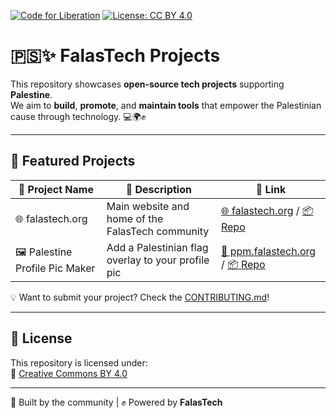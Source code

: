 [![Code for Liberation](https://img.shields.io/badge/🇵🇸%20Code_for_Liberation-falastech.org-%23E60023.svg)](https://falastech.org)
[![License: CC BY 4.0](https://img.shields.io/badge/License-CC%20BY%204.0-lightgrey.svg)](https://creativecommons.org/licenses/by/4.0/)

# 🇵🇸✨ FalasTech Projects

This repository showcases **open-source tech projects** supporting **Palestine**.  
We aim to **build**, **promote**, and **maintain tools** that empower the Palestinian cause through technology. 💻🌍✊

---

## 🚀 Featured Projects

| 📁 **Project Name** | 🧾 **Description**       | 🔗 **Link**     |
|---------------------|--------------------------|-----------------|
| 🌐 falastech.org      | Main website and home of the FalasTech community   | [🌐 falastech.org](https://falastech.org/) / [📦 Repo](https://github.com/FalasTech/falastech-website) |
| 🖼️ Palestine Profile Pic Maker | Add a Palestinian flag overlay to your profile pic | [🔗 ppm.falastech.org](https://ppm.falastech.org) / [📦 Repo](https://github.com/FalasTech/falastech-ppm) |

💡 Want to submit your project? Check the [CONTRIBUTING.md](CONTRIBUTING.md)!

---

## 📄 License

This repository is licensed under:  
🔗 [Creative Commons BY 4.0](LICENSE)

---

🌱 Built by the community | ✊ Powered by **FalasTech**
